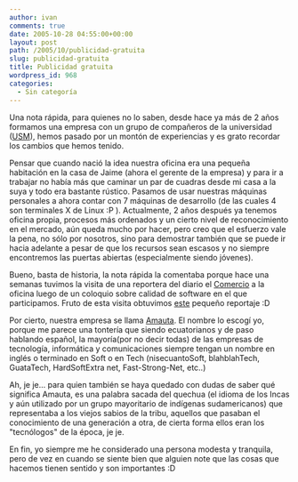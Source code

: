 ```yaml
---
author: ivan
comments: true
date: 2005-10-28 04:55:00+00:00
layout: post
path: /2005/10/publicidad-gratuita
slug: publicidad-gratuita
title: Publicidad gratuita
wordpress_id: 968
categories:
  - Sin categoría
---
```


Una nota rápida, para quienes no lo saben, desde hace ya más de 2 años formamos una empresa con un grupo de compañeros de la universidad ([USM](https://www.usm.edu.ec)), hemos pasado por un montón de experiencias y es grato recordar los cambios que hemos tenido.

Pensar que cuando nació la idea nuestra oficina era una pequeña habitación en la casa de Jaime (ahora el gerente de la empresa) y para ir a trabajar no había más que caminar un par de cuadras desde mi casa a la suya y todo era bastante rústico. Pasamos de usar nuestras máquinas personales a ahora contar con 7 máquinas de desarrollo (de las cuales 4 son terminales X de Linux :P ). Actualmente, 2 años después ya tenemos oficina propia, procesos más ordenados y un cierto nivel de reconocimiento en el mercado, aún queda mucho por hacer, pero creo que el esfuerzo vale la pena, no sólo por nosotros, sino para demostrar también que se puede ir hacia adelante a pesar de que los recursos sean escasos y no siempre encontremos las puertas abiertas (especialmente siendo jóvenes).

Bueno, basta de historia, la nota rápida la comentaba porque hace una semanas tuvimos la visita de una reportera del diario el [Comercio](https://www.elcomercio.com/) a la oficina luego de un coloquio sobre calidad de software en el que participamos. Fruto de esta visita obtuvimos [este](https://www.elcomercio.com/solo_texto.asp?id_noticia=5065) pequeño reportaje :D

Por cierto, nuestra empresa se llama [Amauta](https://www.amautacorp.com). El nombre lo escogí yo, porque me parece una tontería que siendo ecuatorianos y de paso hablando español, la mayoría(por no decir todas) de las empresas de tecnología, informática y comunicaciones siempre tengan un nombre en inglés o terminado en Soft o en Tech (nisecuantoSoft, blahblahTech, GuataTech, HardSoftExtra net, Fast-Strong-Net, etc..)

Ah, je je... para quien también se haya quedado con dudas de saber qué significa Amauta, es una palabra sacada del quechua (el idioma de los Incas y aún utilizado por un grupo mayoritario de indígenas sudamericanos) que representaba a los viejos sabios de la tribu, aquellos que pasaban el conocimiento de una generación a otra, de cierta forma ellos eran los "tecnólogos" de la época, je je.

En fin, yo siempre me he considerado una persona modesta y tranquila, pero de vez en cuando se siente bien que alguien note que las cosas que hacemos tienen sentido y son importantes :D
